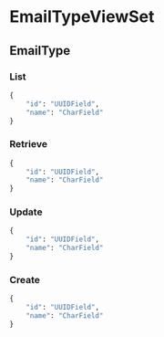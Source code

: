 # EmailTypeViewSet
## EmailType
### List
```python
{
    "id": "UUIDField",
    "name": "CharField"
}
```

### Retrieve
```python
{
    "id": "UUIDField",
    "name": "CharField"
}
```

### Update
```python
{
    "id": "UUIDField",
    "name": "CharField"
}
```

### Create
```python
{
    "id": "UUIDField",
    "name": "CharField"
}
```

